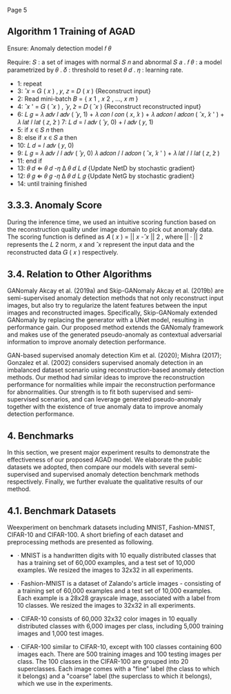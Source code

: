 Page 5

## Algorithm 1 Training of AGAD

Ensure: Anomaly detection model 𝑓 𝜃

Require: 𝑆 : a set of images with normal 𝑆 𝑛 and abnormal 𝑆 𝑎 . 𝑓 𝜃 : a model parametrized by 𝜃 . 𝛿 : threshold to reset 𝜃 𝑑 . 𝜂 : learning rate.

- 1: repeat
- 3: ̂ 𝑥 = 𝐺 ( 𝑥 ) , 𝑦, 𝑧 = 𝐷 ( 𝑥 ) {Reconstruct input}
- 2: Read mini-batch 𝐵 = { 𝑥 1 , 𝑥 2 , ..., 𝑥 𝑚 }
- 4: ̂ 𝑥 ' = 𝐺 ( ̂ 𝑥 ) , ̂ 𝑦, ̂𝑧 = 𝐷 ( ̂ 𝑥 ) {Reconstruct reconstructed input}
- 6: 𝐿 𝑔 = 𝜆 𝑎𝑑𝑣 𝑙 𝑎𝑑𝑣 ( ̂ 𝑦, 1) + 𝜆 𝑐𝑜𝑛 𝑙 𝑐𝑜𝑛 ( 𝑥, ̂𝑥 ) + 𝜆 𝑎𝑑𝑐𝑜𝑛 𝑙 𝑎𝑑𝑐𝑜𝑛 ( ̂ 𝑥, ̂𝑥 ' ) + 𝜆 𝑙𝑎𝑡 𝑙 𝑙𝑎𝑡 ( 𝑧, ̂𝑧 ) 7: 𝐿 𝑑 = 𝑙 𝑎𝑑𝑣 ( ̂ 𝑦, 0) + 𝑙 𝑎𝑑𝑣 ( 𝑦, 1)
- 5: if 𝑥 ∈ 𝑆 𝑛 then
- 8: else if 𝑥 ∈ 𝑆 𝑎 then
- 10: 𝐿 𝑑 = 𝑙 𝑎𝑑𝑣 ( 𝑦, 0)
- 9: 𝐿 𝑔 = 𝜆 𝑎𝑑𝑣 / 𝑙 𝑎𝑑𝑣 ( ̂ 𝑦, 0) 𝜆 𝑎𝑑𝑐𝑜𝑛 / 𝑙 𝑎𝑑𝑐𝑜𝑛 ( ̂ 𝑥, ̂𝑥 ' ) + 𝜆 𝑙𝑎𝑡 / 𝑙 𝑙𝑎𝑡 ( 𝑧, ̂𝑧 )
- 11: end if
- 13: 𝜃 𝑑 ⇐ 𝜃 𝑑 -𝜂 Δ 𝜃 𝑑 𝐿 𝑑 {Update NetD by stochastic gradient}
- 12: 𝜃 𝑔 ⇐ 𝜃 𝑔 -𝜂 Δ 𝜃 𝑑 𝐿 𝑔 {Update NetG by stochastic gradient}
- 14: until training finished

## 3.3.3. Anomaly Score

During the inference time, we used an intuitive scoring function based on the reconstruction quality under image domain to pick out anomaly data. The scoring function is defined as 𝐴 ( 𝑥 ) = || 𝑥 -̂ 𝑥 || 2 , where || · || 2 represents the 𝐿 2 norm, 𝑥 and ̂ 𝑥 represent the input data and the reconstructed data 𝐺 ( 𝑥 ) respectively.

## 3.4. Relation to Other Algorithms

GANomaly Akcay et al. (2019a) and Skip-GANomaly Akcay et al. (2019b) are semi-supervised anomaly detection methods that not only reconstruct input images, but also try to regularize the latent features between the input images and reconstructed images. Specifically, Skip-GANomaly extended GANomaly by replacing the generator with a UNet model, resulting in performance gain. Our proposed method extends the GANomaly framework and makes use of the generated pseudo-anomaly as contextual adversarial information to improve anomaly detection performance.

GAN-based supervised anomaly detection Kim et al. (2020); Mishra (2017); Gonzalez et al. (2002) considers supervised anomaly detection in an imbalanced dataset scenario using reconstruction-based anomaly detection methods. Our method had similar ideas to improve the reconstruction performance for normalities while impair the reconstruction performance for abnormalities. Our strength is to fit both supervised and semi-supervised scenarios, and can leverage generated pseudo-anomaly together with the existence of true anomaly data to improve anomaly detection performance.

## 4. Benchmarks

In this section, we present major experiment results to demonstrate the effectiveness of our proposed AGAD model. We elaborate the public datasets we adopted, then compare our models with several semi-supervised and supervised anomaly detection benchmark methods respectively. Finally, we further evaluate the qualitative results of our method.

## 4.1. Benchmark Datasets

Weexperiment on benchmark datasets including MNIST, Fashion-MNIST, CIFAR-10 and CIFAR-100. A short briefing of each dataset and preprocessing methods are presented as following.

- · MNIST is a handwritten digits with 10 equally distributed classes that has a training set of 60,000 examples, and a test set of 10,000 examples. We resized the images to 32x32 in all experiments.
- · Fashion-MNIST is a dataset of Zalando's article images - consisting of a training set of 60,000 examples and a test set of 10,000 examples. Each example is a 28x28 grayscale image, associated with a label from 10 classes. We resized the images to 32x32 in all experiments.

- · CIFAR-10 consists of 60,000 32x32 color images in 10 equally distributed classes with 6,000 images per class, including 5,000 training images and 1,000 test images.
- · CIFAR-100 similar to CIFAR-10, except with 100 classes containing 600 images each. There are 500 training images and 100 testing images per class. The 100 classes in the CIFAR-100 are grouped into 20 superclasses. Each image comes with a "fine" label (the class to which it belongs) and a "coarse" label (the superclass to which it belongs), which we use in the experiments.